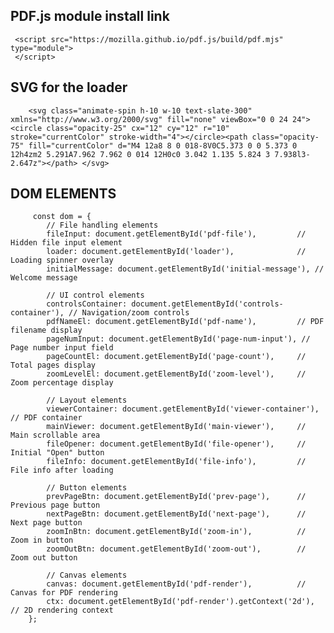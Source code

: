 ## PDF.js module install link

     <script src="https://mozilla.github.io/pdf.js/build/pdf.mjs" type="module"> 
     </script>   
   
   
## SVG for the loader


        <svg class="animate-spin h-10 w-10 text-slate-300" xmlns="http://www.w3.org/2000/svg" fill="none" viewBox="0 0 24 24"><circle class="opacity-25" cx="12" cy="12" r="10" stroke="currentColor" stroke-width="4"></circle><path class="opacity-75" fill="currentColor" d="M4 12a8 8 0 018-8V0C5.373 0 0 5.373 0 12h4zm2 5.291A7.962 7.962 0 014 12H0c0 3.042 1.135 5.824 3 7.938l3-2.647z"></path> </svg>
    
    

## DOM ELEMENTS



         const dom = {
            // File handling elements
            fileInput: document.getElementById('pdf-file'),         // Hidden file input element
            loader: document.getElementById('loader'),              // Loading spinner overlay
            initialMessage: document.getElementById('initial-message'), // Welcome message

            // UI control elements
            controlsContainer: document.getElementById('controls-container'), // Navigation/zoom controls
            pdfNameEl: document.getElementById('pdf-name'),         // PDF filename display
            pageNumInput: document.getElementById('page-num-input'), // Page number input field
            pageCountEl: document.getElementById('page-count'),     // Total pages display
            zoomLevelEl: document.getElementById('zoom-level'),     // Zoom percentage display
            
            // Layout elements
            viewerContainer: document.getElementById('viewer-container'), // PDF container
            mainViewer: document.getElementById('main-viewer'),     // Main scrollable area
            fileOpener: document.getElementById('file-opener'),     // Initial "Open" button
            fileInfo: document.getElementById('file-info'),         // File info after loading
            
            // Button elements
            prevPageBtn: document.getElementById('prev-page'),      // Previous page button
            nextPageBtn: document.getElementById('next-page'),      // Next page button
            zoomInBtn: document.getElementById('zoom-in'),          // Zoom in button
            zoomOutBtn: document.getElementById('zoom-out'),        // Zoom out button
            
            // Canvas elements
            canvas: document.getElementById('pdf-render'),          // Canvas for PDF rendering
            ctx: document.getElementById('pdf-render').getContext('2d'), // 2D rendering context
        };